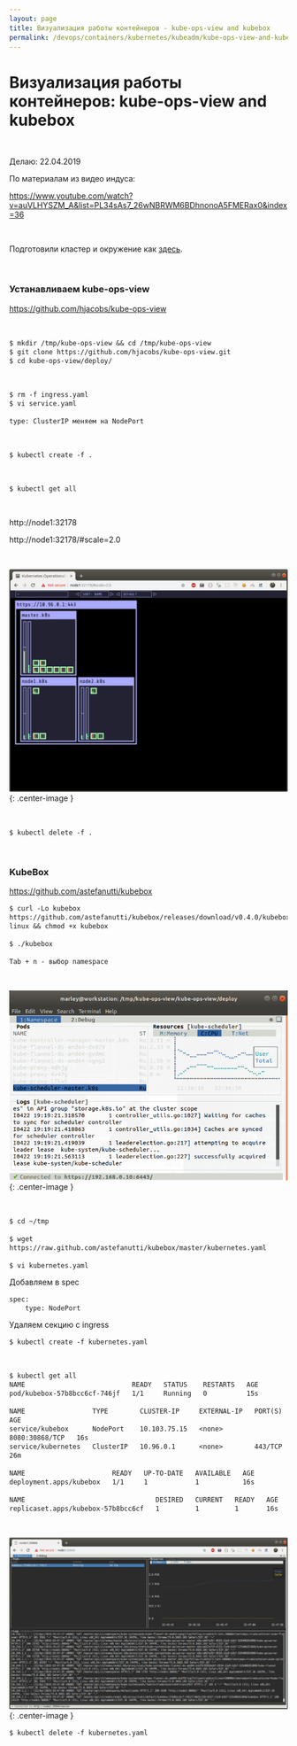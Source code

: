 ```yaml
---
layout: page
title: Визуализация работы контейнеров - kube-ops-view and kubebox
permalink: /devops/containers/kubernetes/kubeadm/kube-ops-view-and-kubebox/
---
```


# Визуализация работы контейнеров: kube-ops-view and kubebox

<br/>

Делаю: 22.04.2019

По материалам из видео индуса:

https://www.youtube.com/watch?v=auVLHYSZM_A&list=PL34sAs7_26wNBRWM6BDhnonoA5FMERax0&index=36

<br/>

Подготовили кластер и окружение как <a href="/devops/containers/kubernetes/kubeadm/prepared-cluster/">здесь</a>.

<br/>

### Устанавливаем kube-ops-view

https://github.com/hjacobs/kube-ops-view

<br/>

    $ mkdir /tmp/kube-ops-view && cd /tmp/kube-ops-view
    $ git clone https://github.com/hjacobs/kube-ops-view.git
    $ cd kube-ops-view/deploy/

<br/>

    $ rm -f ingress.yaml
    $ vi service.yaml

    type: ClusterIP меняем на NodePort

<br/>

    $ kubectl create -f .

<br/>

    $ kubectl get all

<br/>

http://node1:32178

http://node1:32178/#scale=2.0

<br/>

![kube-ops-view](/img/devops/containers/kubernetes/kubeadm/monitoring/kube-ops-view.png "kube-ops-view"){: .center-image }

<br/>

    $ kubectl delete -f .

<br/>

### KubeBox

https://github.com/astefanutti/kubebox

    $ curl -Lo kubebox https://github.com/astefanutti/kubebox/releases/download/v0.4.0/kubebox-linux && chmod +x kubebox

    $ ./kubebox

    Tab + n - выбор namespace

<br/>

![KubeBox console](/img/devops/containers/kubernetes/kubeadm/monitoring/kubebox-console.png "KubeBox console"){: .center-image }

<br/>

    $ cd ~/tmp

    $ wget https://raw.github.com/astefanutti/kubebox/master/kubernetes.yaml

    $ vi kubernetes.yaml

Добавляем в spec

    spec:
        type: NodePort

Удаляем секцию с ingress

    $ kubectl create -f kubernetes.yaml

<br/>

    $ kubectl get all
    NAME                           READY   STATUS    RESTARTS   AGE
    pod/kubebox-57b8bcc6cf-746jf   1/1     Running   0          15s

    NAME                 TYPE        CLUSTER-IP     EXTERNAL-IP   PORT(S)          AGE
    service/kubebox      NodePort    10.103.75.15   <none>        8080:30868/TCP   16s
    service/kubernetes   ClusterIP   10.96.0.1      <none>        443/TCP          26m

    NAME                      READY   UP-TO-DATE   AVAILABLE   AGE
    deployment.apps/kubebox   1/1     1            1           16s

    NAME                                 DESIRED   CURRENT   READY   AGE
    replicaset.apps/kubebox-57b8bcc6cf   1         1         1       16s

<br/>

![KubeBox Web](/img/devops/containers/kubernetes/kubeadm/monitoring/kubebox-web.png "KubeBox Web"){: .center-image }

    $ kubectl delete -f kubernetes.yaml
